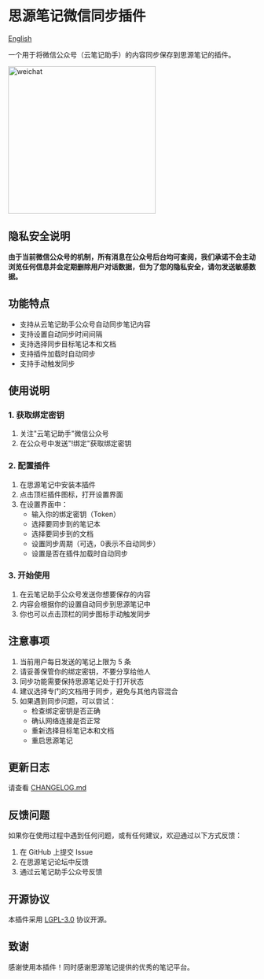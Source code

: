 # 思源笔记微信同步插件

[English](./README_en_US.md)

一个用于将微信公众号（云笔记助手）的内容同步保存到思源笔记的插件。

<img src="./asset/wechat_qr.png" alt="weichat" width="300"/>

## 隐私安全说明

**由于当前微信公众号的机制，所有消息在公众号后台均可查阅，我们承诺不会主动浏览任何信息并会定期删除用户对话数据，但为了您的隐私安全，请勿发送敏感数据。**

## 功能特点

* 支持从云笔记助手公众号自动同步笔记内容
* 支持设置自动同步时间间隔
* 支持选择同步目标笔记本和文档
* 支持插件加载时自动同步
* 支持手动触发同步

## 使用说明

### 1. 获取绑定密钥

1. 关注"云笔记助手"微信公众号
2. 在公众号中发送"!绑定"获取绑定密钥

### 2. 配置插件

1. 在思源笔记中安装本插件
2. 点击顶栏插件图标，打开设置界面
3. 在设置界面中：
   - 输入你的绑定密钥（Token）
   - 选择要同步到的笔记本
   - 选择要同步到的文档
   - 设置同步周期（可选，0表示不自动同步）
   - 设置是否在插件加载时自动同步

### 3. 开始使用

1. 在云笔记助手公众号发送你想要保存的内容
2. 内容会根据你的设置自动同步到思源笔记中
3. 你也可以点击顶栏的同步图标手动触发同步

## 注意事项

1. 当前用户每日发送的笔记上限为 5 条
2. 请妥善保管你的绑定密钥，不要分享给他人
3. 同步功能需要保持思源笔记处于打开状态
4. 建议选择专门的文档用于同步，避免与其他内容混合
5. 如果遇到同步问题，可以尝试：
   - 检查绑定密钥是否正确
   - 确认网络连接是否正常
   - 重新选择目标笔记本和文档
   - 重启思源笔记

## 更新日志

请查看 [CHANGELOG.md](./CHANGELOG.md)

## 反馈问题

如果你在使用过程中遇到任何问题，或有任何建议，欢迎通过以下方式反馈：

1. 在 GitHub 上提交 Issue
2. 在思源笔记论坛中反馈
3. 通过云笔记助手公众号反馈

## 开源协议

本插件采用 [LGPL-3.0](./LICENSE) 协议开源。

## 致谢

感谢使用本插件！同时感谢思源笔记提供的优秀的笔记平台。
